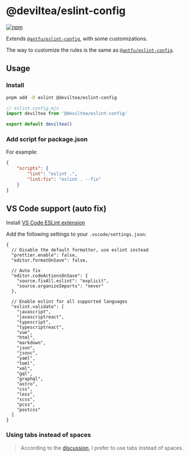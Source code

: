 # @deviltea/eslint-config

[![npm](https://img.shields.io/npm/v/@deviltea/eslint-config)](https://npmjs.com/package/@deviltea/eslint-config)

Extends [`@antfu/eslint-config`](https://github.com/antfu/eslint-config), with some customizations.

The way to customize the rules is the same as [`@antfu/eslint-config`](https://github.com/antfu/eslint-config/tree/main#customization).

## Usage

### Install

```bash
pnpm add -D eslint @deviltea/eslint-config
```

```mjs
// eslint.config.mjs
import deviltea from '@deviltea/eslint-config'

export default deviltea()
```

### Add script for package.json

For example:

```json
{
	"scripts": {
		"lint": "eslint .",
		"lint:fix": "eslint . --fix"
	}
}
```

## VS Code support (auto fix)

Install [VS Code ESLint extension](https://marketplace.visualstudio.com/items?itemName=dbaeumer.vscode-eslint)

Add the following settings to your `.vscode/settings.json`:

```jsonc
{
  // Disable the default formatter, use eslint instead
  "prettier.enable": false,
  "editor.formatOnSave": false,

  // Auto fix
  "editor.codeActionsOnSave": {
    "source.fixAll.eslint": "explicit",
    "source.organizeImports": "never"
  },

  // Enable eslint for all supported languages
  "eslint.validate": [
    "javascript",
    "javascriptreact",
    "typescript",
    "typescriptreact",
    "vue",
    "html",
    "markdown",
    "json",
    "jsonc",
    "yaml",
    "toml",
    "xml",
    "gql",
    "graphql",
    "astro",
    "css",
    "less",
    "scss",
    "pcss",
    "postcss"
  ]
}
```

### Using tabs instead of spaces

> According to the [discussion](https://github.com/microsoft/vscode/issues/156304#issue-1318328510), I prefer to use tabs instead of spaces.
